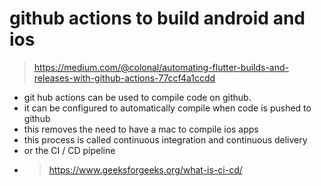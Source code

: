 # github actions to build android and ios

> https://medium.com/@colonal/automating-flutter-builds-and-releases-with-github-actions-77ccf4a1ccdd

- git hub actions can be used to compile code on github.
- it can be configured to automatically compile when code is pushed to github
- this removes the need to have a mac to compile ios apps
- this process is called continuous integration and continuous delivery
- or the CI / CD pipeline
- > https://www.geeksforgeeks.org/what-is-ci-cd/